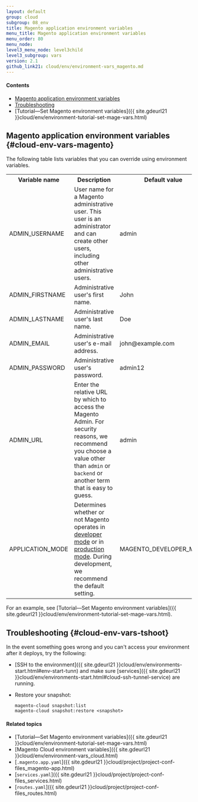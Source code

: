 ```yaml
---
layout: default
group: cloud
subgroup: 08_env
title: Magento application environment variables
menu_title: Magento application environment variables
menu_order: 80 
menu_node: 
level3_menu_node: level3child
level3_subgroup: vars
version: 2.1
github_link21: cloud/env/environment-vars_magento.md
---
```


#### Contents
*   [Magento application environment variables](#cloud-env-vars-magento) 
*   [Troubleshooting](#cloud-env-vars-tshoot)
*   [Tutorial&mdash;Set Magento environment variables]({{ site.gdeurl21 }}cloud/env/environment-tutorial-set-mage-vars.html) 

## Magento application environment variables {#cloud-env-vars-magento}
<!-- The Magento application enables you to customize the values of many settings, including payment processors, shipping methods, and so on.
 -->
The following table lists variables that you can override using environment variables.  

<table>
    <tbody>
        <tr>
            <th>Variable name</th>
            <th>Description</th>
            <th>Default value</th>
        </tr>
    <tr>
        <td>ADMIN_USERNAME</td>
        <td>User name for a Magento administrative user. This user is an administrator and can create other users, including other administrative users.</td>
        <td>admin</td>
    </tr>
    <tr><td>ADMIN_FIRSTNAME</td>
    <td>Administrative user's first name.</td>
    <td>John</td>
    </tr>
    <tr><td>ADMIN_LASTNAME</td>
    <td>Administrative user's last name.</td>
    <td>Doe</td>
    </tr>
    <tr><td>ADMIN_EMAIL</td>
    <td>Administrative user's e-mail address.</td>
    <td>john@example.com</td>
    </tr>
    <tr><td>ADMIN_PASSWORD</td>
    <td>Administrative user's password.</td>
    <td>admin12</td>
    </tr>
    <tr><td>ADMIN_URL</td>
    <td>Enter the relative URL by which to access the Magento Admin. For security reasons, we recommend you choose a value other than <code>admin</code> or <code>backend</code> or another term that is easy to guess.</td>
    <td>admin</td>
    </tr>
    <tr><td>APPLICATION_MODE</td>
    <td>Determines whether or not Magento operates in <a href="{{ site.gdeurl21 }}config-guide/bootstrap/magento-modes.html#mode-developer">developer mode</a> or in <a href="{{ site.gdeurl21 }}config-guide/bootstrap/magento-modes.html#mode-production">production mode</a>. During development, we recommend the default setting.</td>
    <td>MAGENTO_DEVELOPER_MODE</td>
    </tr>
</tbody>
</table>

For an example, see [Tutorial&mdash;Set Magento environment variables]({{ site.gdeurl21 }}cloud/env/environment-tutorial-set-mage-vars.html).

## Troubleshooting {#cloud-env-vars-tshoot}
In the event something goes wrong and you can't access your environment after it deploys, try the following:

*   [SSH to the environment]({{ site.gdeurl21 }}cloud/env/environments-start.html#env-start-tunn) and make sure [services]({{ site.gdeurl21 }}cloud/env/environments-start.html#cloud-ssh-tunnel-service) are running.
*   Restore your snapshot: 

        magento-cloud snapshot:list
        magento-cloud snapshot:restore <snapshot>

#### Related topics
*   [Tutorial&mdash;Set Magento environment variables]({{ site.gdeurl21 }}cloud/env/environment-tutorial-set-mage-vars.html) 
*   [Magento Cloud environment variables]({{ site.gdeurl21 }}cloud/env/environment-vars_cloud.html)
*   [`.magento.app.yaml`]({{ site.gdeurl21 }}cloud/project/project-conf-files_magento-app.html)
*   [`services.yaml`]({{ site.gdeurl21 }}cloud/project/project-conf-files_services.html)
*   [`routes.yaml`]({{ site.gdeurl21 }}cloud/project/project-conf-files_routes.html)
